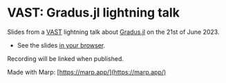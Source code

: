 # VAST: Gradus.jl lightning talk

Slides from a [VAST](https://vast-seminars.github.io/) lightning talk about [Gradus.jl](https://github.com/astro-group-bristol/Gradus.jl) on the 21st of June 2023.

- See the slides [in your browser](TODO).

Recording will be linked when published.

Made with Marp:
[https://marp.app/](https://marp.app/)